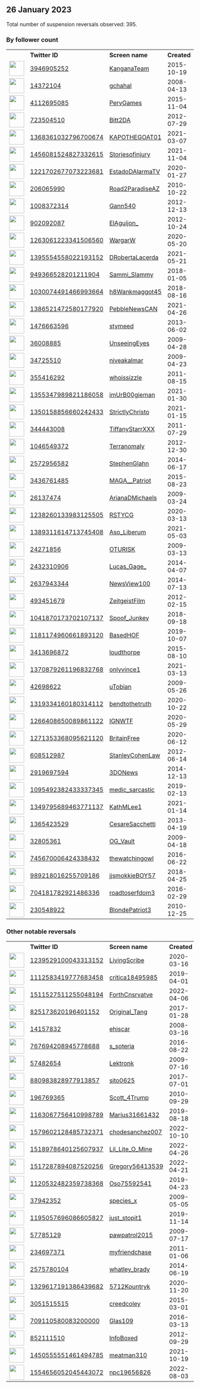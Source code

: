 
## 26 January 2023
Total number of suspension reversals observed: 395.

### By follower count
<table><tr><th></th><th align="left">Twitter ID</th><th align="left">Screen name</th>
<th align="left">Created</th><th align="left">Status</th><th align="left">Suspended</th><th align="left">Followers</th>
<tr><td><a href="https://pbs.twimg.com/profile_images/1637786003166609408/2E4f841B_normal.jpg"><img src="https://pbs.twimg.com/profile_images/1637786003166609408/2E4f841B_normal.jpg" width="40px" height="40px" align="center"/></a></td><td><a href="https://twitter.com/intent/user?user_id=3946905252">3946905252</a></td><td><a href="https://twitter.com/KanganaTeam">KanganaTeam</a></td><td>2015-10-19</td><td align="center"></td><td></td><td>2961593</td></tr>
<tr><td><a href="https://pbs.twimg.com/profile_images/1562487459576827905/33zQUAhZ_normal.jpg"><img src="https://pbs.twimg.com/profile_images/1562487459576827905/33zQUAhZ_normal.jpg" width="40px" height="40px" align="center"/></a></td><td><a href="https://twitter.com/intent/user?user_id=14372104">14372104</a></td><td><a href="https://twitter.com/gchahal">gchahal</a></td><td>2008-04-13</td><td align="center">✔️🚫</td><td>2023-01-11</td><td>505599</td></tr>
<tr><td><a href="https://pbs.twimg.com/profile_images/1633805298166005761/4Wgcvy7n_normal.jpg"><img src="https://pbs.twimg.com/profile_images/1633805298166005761/4Wgcvy7n_normal.jpg" width="40px" height="40px" align="center"/></a></td><td><a href="https://twitter.com/intent/user?user_id=4112695085">4112695085</a></td><td><a href="https://twitter.com/PervGames">PervGames</a></td><td>2015-11-04</td><td align="center"></td><td>2022-11-29</td><td>372909</td></tr>
<tr><td><a href="https://pbs.twimg.com/profile_images/1623358129034637312/iPtWevbi_normal.jpg"><img src="https://pbs.twimg.com/profile_images/1623358129034637312/iPtWevbi_normal.jpg" width="40px" height="40px" align="center"/></a></td><td><a href="https://twitter.com/intent/user?user_id=723504510">723504510</a></td><td><a href="https://twitter.com/Bitt2DA">Bitt2DA</a></td><td>2012-07-29</td><td align="center"></td><td>2022-09-26</td><td>170523</td></tr>
<tr><td><a href="https://pbs.twimg.com/profile_images/1650884413444456448/nFcniqRF_normal.jpg"><img src="https://pbs.twimg.com/profile_images/1650884413444456448/nFcniqRF_normal.jpg" width="40px" height="40px" align="center"/></a></td><td><a href="https://twitter.com/intent/user?user_id=1368361032796700674">1368361032796700674</a></td><td><a href="https://twitter.com/KAPOTHEGOAT01">KAPOTHEGOAT01</a></td><td>2021-03-07</td><td align="center"></td><td>2022-08-25</td><td>124986</td></tr>
<tr><td><a href="https://pbs.twimg.com/profile_images/1487090404784840707/uYGJgbDE_normal.jpg"><img src="https://pbs.twimg.com/profile_images/1487090404784840707/uYGJgbDE_normal.jpg" width="40px" height="40px" align="center"/></a></td><td><a href="https://twitter.com/intent/user?user_id=1456081524827332615">1456081524827332615</a></td><td><a href="https://twitter.com/Storiesofinjury">Storiesofinjury</a></td><td>2021-11-04</td><td align="center"></td><td>2022-06-10</td><td>111452</td></tr>
<tr><td><a href="https://pbs.twimg.com/profile_images/1302275257991127042/i05KVvy6_normal.jpg"><img src="https://pbs.twimg.com/profile_images/1302275257991127042/i05KVvy6_normal.jpg" width="40px" height="40px" align="center"/></a></td><td><a href="https://twitter.com/intent/user?user_id=1221702677073223681">1221702677073223681</a></td><td><a href="https://twitter.com/EstadoDAlarmaTV">EstadoDAlarmaTV</a></td><td>2020-01-27</td><td align="center"></td><td>2022-07-16</td><td>96562</td></tr>
<tr><td><a href="https://pbs.twimg.com/profile_images/2757568770/ab319b21e5c212b1b549830885c0130e_normal.jpeg"><img src="https://pbs.twimg.com/profile_images/2757568770/ab319b21e5c212b1b549830885c0130e_normal.jpeg" width="40px" height="40px" align="center"/></a></td><td><a href="https://twitter.com/intent/user?user_id=206065990">206065990</a></td><td><a href="https://twitter.com/Road2ParadiseAZ">Road2ParadiseAZ</a></td><td>2010-10-22</td><td align="center"></td><td>2022-04-26</td><td>95891</td></tr>
<tr><td><a href="https://pbs.twimg.com/profile_images/1622579723548168195/pzRD7Kk3_normal.png"><img src="https://pbs.twimg.com/profile_images/1622579723548168195/pzRD7Kk3_normal.png" width="40px" height="40px" align="center"/></a></td><td><a href="https://twitter.com/intent/user?user_id=1008372314">1008372314</a></td><td><a href="https://twitter.com/Gann540">Gann540</a></td><td>2012-12-13</td><td align="center"></td><td>2022-11-01</td><td>84674</td></tr>
<tr><td><a href="https://pbs.twimg.com/profile_images/1288606985076826112/DOOTvFPM_normal.jpg"><img src="https://pbs.twimg.com/profile_images/1288606985076826112/DOOTvFPM_normal.jpg" width="40px" height="40px" align="center"/></a></td><td><a href="https://twitter.com/intent/user?user_id=902092087">902092087</a></td><td><a href="https://twitter.com/ElAguijon_">ElAguijon_</a></td><td>2012-10-24</td><td align="center"></td><td>2022-08-30</td><td>84649</td></tr>
<tr><td><a href="https://pbs.twimg.com/profile_images/1319698929248862209/gFPGWxjV_normal.jpg"><img src="https://pbs.twimg.com/profile_images/1319698929248862209/gFPGWxjV_normal.jpg" width="40px" height="40px" align="center"/></a></td><td><a href="https://twitter.com/intent/user?user_id=1263061223341506560">1263061223341506560</a></td><td><a href="https://twitter.com/WargarW">WargarW</a></td><td>2020-05-20</td><td align="center">🚫</td><td>2022-04-08</td><td>70744</td></tr>
<tr><td><a href="https://pbs.twimg.com/profile_images/1456239619935281152/puFIWn4-_normal.jpg"><img src="https://pbs.twimg.com/profile_images/1456239619935281152/puFIWn4-_normal.jpg" width="40px" height="40px" align="center"/></a></td><td><a href="https://twitter.com/intent/user?user_id=1395554558022193152">1395554558022193152</a></td><td><a href="https://twitter.com/DRobertaLacerda">DRobertaLacerda</a></td><td>2021-05-21</td><td align="center"></td><td></td><td>70353</td></tr>
<tr><td><a href="https://pbs.twimg.com/profile_images/1568150656258822144/056vUEm__normal.jpg"><img src="https://pbs.twimg.com/profile_images/1568150656258822144/056vUEm__normal.jpg" width="40px" height="40px" align="center"/></a></td><td><a href="https://twitter.com/intent/user?user_id=949366528201211904">949366528201211904</a></td><td><a href="https://twitter.com/Sammi_Slammy">Sammi_Slammy</a></td><td>2018-01-05</td><td align="center"></td><td>2022-09-29</td><td>69666</td></tr>
<tr><td><a href="https://pbs.twimg.com/profile_images/1617930485812060163/L6TWATJ6_normal.jpg"><img src="https://pbs.twimg.com/profile_images/1617930485812060163/L6TWATJ6_normal.jpg" width="40px" height="40px" align="center"/></a></td><td><a href="https://twitter.com/intent/user?user_id=1030074491466993664">1030074491466993664</a></td><td><a href="https://twitter.com/h8Wankmaggot45">h8Wankmaggot45</a></td><td>2018-08-16</td><td align="center"></td><td></td><td>69491</td></tr>
<tr><td><a href="https://pbs.twimg.com/profile_images/1574877554426650635/43knnbyJ_normal.jpg"><img src="https://pbs.twimg.com/profile_images/1574877554426650635/43knnbyJ_normal.jpg" width="40px" height="40px" align="center"/></a></td><td><a href="https://twitter.com/intent/user?user_id=1386521472580177920">1386521472580177920</a></td><td><a href="https://twitter.com/PebbleNewsCAN">PebbleNewsCAN</a></td><td>2021-04-26</td><td align="center">🚫</td><td>2022-10-09</td><td>62019</td></tr>
<tr><td><a href="https://pbs.twimg.com/profile_images/1618293662839934986/bSLw8P53_normal.jpg"><img src="https://pbs.twimg.com/profile_images/1618293662839934986/bSLw8P53_normal.jpg" width="40px" height="40px" align="center"/></a></td><td><a href="https://twitter.com/intent/user?user_id=1476663596">1476663596</a></td><td><a href="https://twitter.com/stymeed">stymeed</a></td><td>2013-06-02</td><td align="center"></td><td></td><td>59104</td></tr>
<tr><td><a href="https://pbs.twimg.com/profile_images/1292799471/USEempireImage_normal.jpg"><img src="https://pbs.twimg.com/profile_images/1292799471/USEempireImage_normal.jpg" width="40px" height="40px" align="center"/></a></td><td><a href="https://twitter.com/intent/user?user_id=36008885">36008885</a></td><td><a href="https://twitter.com/UnseeingEyes">UnseeingEyes</a></td><td>2009-04-28</td><td align="center"></td><td></td><td>58196</td></tr>
<tr><td><a href="https://pbs.twimg.com/profile_images/1652666132665454592/qq54ESNc_normal.jpg"><img src="https://pbs.twimg.com/profile_images/1652666132665454592/qq54ESNc_normal.jpg" width="40px" height="40px" align="center"/></a></td><td><a href="https://twitter.com/intent/user?user_id=34725510">34725510</a></td><td><a href="https://twitter.com/niveakalmar">niveakalmar</a></td><td>2009-04-23</td><td align="center"></td><td>2022-08-24</td><td>56930</td></tr>
<tr><td><a href="https://pbs.twimg.com/profile_images/1334185584689106944/rSnBUhZ1_normal.jpg"><img src="https://pbs.twimg.com/profile_images/1334185584689106944/rSnBUhZ1_normal.jpg" width="40px" height="40px" align="center"/></a></td><td><a href="https://twitter.com/intent/user?user_id=355416292">355416292</a></td><td><a href="https://twitter.com/whoissizzle">whoissizzle</a></td><td>2011-08-15</td><td align="center"></td><td></td><td>56045</td></tr>
<tr><td><a href="https://pbs.twimg.com/profile_images/1661122008040767488/hdLvDD6n_normal.jpg"><img src="https://pbs.twimg.com/profile_images/1661122008040767488/hdLvDD6n_normal.jpg" width="40px" height="40px" align="center"/></a></td><td><a href="https://twitter.com/intent/user?user_id=1355347989821186058">1355347989821186058</a></td><td><a href="https://twitter.com/imUrB00gieman">imUrB00gieman</a></td><td>2021-01-30</td><td align="center"></td><td>2022-05-04</td><td>54099</td></tr>
<tr><td><a href="https://pbs.twimg.com/profile_images/1393287286284902400/nAGCE3ki_normal.jpg"><img src="https://pbs.twimg.com/profile_images/1393287286284902400/nAGCE3ki_normal.jpg" width="40px" height="40px" align="center"/></a></td><td><a href="https://twitter.com/intent/user?user_id=1350158856660242433">1350158856660242433</a></td><td><a href="https://twitter.com/StrictlyChristo">StrictlyChristo</a></td><td>2021-01-15</td><td align="center"></td><td>2022-08-26</td><td>53841</td></tr>
<tr><td><a href="https://pbs.twimg.com/profile_images/1449582028769349634/JxsfGi9W_normal.jpg"><img src="https://pbs.twimg.com/profile_images/1449582028769349634/JxsfGi9W_normal.jpg" width="40px" height="40px" align="center"/></a></td><td><a href="https://twitter.com/intent/user?user_id=344443008">344443008</a></td><td><a href="https://twitter.com/TiffanyStarrXXX">TiffanyStarrXXX</a></td><td>2011-07-29</td><td align="center"></td><td>2022-06-14</td><td>53363</td></tr>
<tr><td><a href="https://pbs.twimg.com/profile_images/3039761970/f8f333de9031dae119e991709c97d460_normal.jpeg"><img src="https://pbs.twimg.com/profile_images/3039761970/f8f333de9031dae119e991709c97d460_normal.jpeg" width="40px" height="40px" align="center"/></a></td><td><a href="https://twitter.com/intent/user?user_id=1046549372">1046549372</a></td><td><a href="https://twitter.com/Terranomaly">Terranomaly</a></td><td>2012-12-30</td><td align="center"></td><td></td><td>50892</td></tr>
<tr><td><a href="https://pbs.twimg.com/profile_images/846011274748051456/feaHlywf_normal.jpg"><img src="https://pbs.twimg.com/profile_images/846011274748051456/feaHlywf_normal.jpg" width="40px" height="40px" align="center"/></a></td><td><a href="https://twitter.com/intent/user?user_id=2572956582">2572956582</a></td><td><a href="https://twitter.com/StephenGlahn">StephenGlahn</a></td><td>2014-06-17</td><td align="center">🚫</td><td>2022-08-10</td><td>49969</td></tr>
<tr><td><a href="https://pbs.twimg.com/profile_images/1622364424030789633/phXslO5v_normal.jpg"><img src="https://pbs.twimg.com/profile_images/1622364424030789633/phXslO5v_normal.jpg" width="40px" height="40px" align="center"/></a></td><td><a href="https://twitter.com/intent/user?user_id=3436761485">3436761485</a></td><td><a href="https://twitter.com/MAGA__Patriot">MAGA__Patriot</a></td><td>2015-08-23</td><td align="center"></td><td>2022-06-24</td><td>49010</td></tr>
<tr><td><a href="https://pbs.twimg.com/profile_images/1518772526947524608/eFl26S1A_normal.jpg"><img src="https://pbs.twimg.com/profile_images/1518772526947524608/eFl26S1A_normal.jpg" width="40px" height="40px" align="center"/></a></td><td><a href="https://twitter.com/intent/user?user_id=26137474">26137474</a></td><td><a href="https://twitter.com/ArianaDMichaels">ArianaDMichaels</a></td><td>2009-03-24</td><td align="center"></td><td>2022-08-24</td><td>48549</td></tr>
<tr><td><a href="https://pbs.twimg.com/profile_images/1648811744855244800/o3LujQKT_normal.jpg"><img src="https://pbs.twimg.com/profile_images/1648811744855244800/o3LujQKT_normal.jpg" width="40px" height="40px" align="center"/></a></td><td><a href="https://twitter.com/intent/user?user_id=1238260133983125505">1238260133983125505</a></td><td><a href="https://twitter.com/RSTYCG">RSTYCG</a></td><td>2020-03-13</td><td align="center"></td><td>2022-09-07</td><td>48098</td></tr>
<tr><td><a href="https://pbs.twimg.com/profile_images/1389314524486979585/OIAgtKtP_normal.jpg"><img src="https://pbs.twimg.com/profile_images/1389314524486979585/OIAgtKtP_normal.jpg" width="40px" height="40px" align="center"/></a></td><td><a href="https://twitter.com/intent/user?user_id=1389311614713745408">1389311614713745408</a></td><td><a href="https://twitter.com/Aso_Liberum">Aso_Liberum</a></td><td>2021-05-03</td><td align="center"></td><td>2022-08-18</td><td>47113</td></tr>
<tr><td><a href="https://pbs.twimg.com/profile_images/1480199062653739016/UD-c2PVV_normal.jpg"><img src="https://pbs.twimg.com/profile_images/1480199062653739016/UD-c2PVV_normal.jpg" width="40px" height="40px" align="center"/></a></td><td><a href="https://twitter.com/intent/user?user_id=24271856">24271856</a></td><td><a href="https://twitter.com/OTURISK">OTURISK</a></td><td>2009-03-13</td><td align="center"></td><td>2022-05-13</td><td>46709</td></tr>
<tr><td><a href="https://pbs.twimg.com/profile_images/1649850513146408960/uZzHbyhC_normal.jpg"><img src="https://pbs.twimg.com/profile_images/1649850513146408960/uZzHbyhC_normal.jpg" width="40px" height="40px" align="center"/></a></td><td><a href="https://twitter.com/intent/user?user_id=2432310906">2432310906</a></td><td><a href="https://twitter.com/Lucas_Gage_">Lucas_Gage_</a></td><td>2014-04-07</td><td align="center"></td><td></td><td>46288</td></tr>
<tr><td><a href="https://pbs.twimg.com/profile_images/1618243516609531910/oxvlb3aF_normal.jpg"><img src="https://pbs.twimg.com/profile_images/1618243516609531910/oxvlb3aF_normal.jpg" width="40px" height="40px" align="center"/></a></td><td><a href="https://twitter.com/intent/user?user_id=2637943344">2637943344</a></td><td><a href="https://twitter.com/NewsView100">NewsView100</a></td><td>2014-07-13</td><td align="center"></td><td></td><td>46225</td></tr>
<tr><td><a href="https://pbs.twimg.com/profile_images/1342517740033064960/jod9Sr7G_normal.jpg"><img src="https://pbs.twimg.com/profile_images/1342517740033064960/jod9Sr7G_normal.jpg" width="40px" height="40px" align="center"/></a></td><td><a href="https://twitter.com/intent/user?user_id=493451679">493451679</a></td><td><a href="https://twitter.com/ZeitgeistFilm">ZeitgeistFilm</a></td><td>2012-02-15</td><td align="center">👋</td><td>2022-07-03</td><td>45476</td></tr>
<tr><td><a href="https://pbs.twimg.com/profile_images/1618212918029602816/WgiKzZve_normal.jpg"><img src="https://pbs.twimg.com/profile_images/1618212918029602816/WgiKzZve_normal.jpg" width="40px" height="40px" align="center"/></a></td><td><a href="https://twitter.com/intent/user?user_id=1041870173702107137">1041870173702107137</a></td><td><a href="https://twitter.com/Spoof_Junkey">Spoof_Junkey</a></td><td>2018-09-18</td><td align="center"></td><td>2022-08-27</td><td>45337</td></tr>
<tr><td><a href="https://pbs.twimg.com/profile_images/1633629520891637762/YMKVVU6k_normal.jpg"><img src="https://pbs.twimg.com/profile_images/1633629520891637762/YMKVVU6k_normal.jpg" width="40px" height="40px" align="center"/></a></td><td><a href="https://twitter.com/intent/user?user_id=1181174960661893120">1181174960661893120</a></td><td><a href="https://twitter.com/BasedHOF">BasedHOF</a></td><td>2019-10-07</td><td align="center"></td><td>2022-06-18</td><td>45091</td></tr>
<tr><td><a href="https://pbs.twimg.com/profile_images/1405685180619182085/Ka3ghs5S_normal.jpg"><img src="https://pbs.twimg.com/profile_images/1405685180619182085/Ka3ghs5S_normal.jpg" width="40px" height="40px" align="center"/></a></td><td><a href="https://twitter.com/intent/user?user_id=3413696872">3413696872</a></td><td><a href="https://twitter.com/loudthorpe">loudthorpe</a></td><td>2015-08-10</td><td align="center"></td><td>2022-10-31</td><td>44085</td></tr>
<tr><td><a href="https://pbs.twimg.com/profile_images/1471864542372192256/0Yx0zqjd_normal.jpg"><img src="https://pbs.twimg.com/profile_images/1471864542372192256/0Yx0zqjd_normal.jpg" width="40px" height="40px" align="center"/></a></td><td><a href="https://twitter.com/intent/user?user_id=1370879261196832768">1370879261196832768</a></td><td><a href="https://twitter.com/onlyvince1">onlyvince1</a></td><td>2021-03-13</td><td align="center"></td><td></td><td>43228</td></tr>
<tr><td><a href="https://pbs.twimg.com/profile_images/1169770791124131840/Xw5RBqVY_normal.jpg"><img src="https://pbs.twimg.com/profile_images/1169770791124131840/Xw5RBqVY_normal.jpg" width="40px" height="40px" align="center"/></a></td><td><a href="https://twitter.com/intent/user?user_id=42698622">42698622</a></td><td><a href="https://twitter.com/uTobian">uTobian</a></td><td>2009-05-26</td><td align="center"></td><td></td><td>42701</td></tr>
<tr><td><a href="https://pbs.twimg.com/profile_images/1664633542343548936/1jhuppq6_normal.jpg"><img src="https://pbs.twimg.com/profile_images/1664633542343548936/1jhuppq6_normal.jpg" width="40px" height="40px" align="center"/></a></td><td><a href="https://twitter.com/intent/user?user_id=1319334160180314112">1319334160180314112</a></td><td><a href="https://twitter.com/bendtothetruth">bendtothetruth</a></td><td>2020-10-22</td><td align="center"></td><td></td><td>42460</td></tr>
<tr><td><a href="https://pbs.twimg.com/profile_images/1618494199057289216/DH1pCq5V_normal.jpg"><img src="https://pbs.twimg.com/profile_images/1618494199057289216/DH1pCq5V_normal.jpg" width="40px" height="40px" align="center"/></a></td><td><a href="https://twitter.com/intent/user?user_id=1266408650089861122">1266408650089861122</a></td><td><a href="https://twitter.com/IGNWTF">IGNWTF</a></td><td>2020-05-29</td><td align="center"></td><td>2022-10-18</td><td>41676</td></tr>
<tr><td><a href="https://pbs.twimg.com/profile_images/1620720831901876235/GFxZlnfN_normal.jpg"><img src="https://pbs.twimg.com/profile_images/1620720831901876235/GFxZlnfN_normal.jpg" width="40px" height="40px" align="center"/></a></td><td><a href="https://twitter.com/intent/user?user_id=1271353368095621120">1271353368095621120</a></td><td><a href="https://twitter.com/BritainFree">BritainFree</a></td><td>2020-06-12</td><td align="center"></td><td>2022-10-13</td><td>40806</td></tr>
<tr><td><a href="https://pbs.twimg.com/profile_images/378800000705235434/4949f09dcee5c994df0d31fbbc32ad06_normal.jpeg"><img src="https://pbs.twimg.com/profile_images/378800000705235434/4949f09dcee5c994df0d31fbbc32ad06_normal.jpeg" width="40px" height="40px" align="center"/></a></td><td><a href="https://twitter.com/intent/user?user_id=608512987">608512987</a></td><td><a href="https://twitter.com/StanleyCohenLaw">StanleyCohenLaw</a></td><td>2012-06-14</td><td align="center"></td><td>2022-09-06</td><td>40292</td></tr>
<tr><td><a href="https://pbs.twimg.com/profile_images/1628040812381540352/5kS6uP-L_normal.jpg"><img src="https://pbs.twimg.com/profile_images/1628040812381540352/5kS6uP-L_normal.jpg" width="40px" height="40px" align="center"/></a></td><td><a href="https://twitter.com/intent/user?user_id=2919697594">2919697594</a></td><td><a href="https://twitter.com/3DONews">3DONews</a></td><td>2014-12-13</td><td align="center"></td><td></td><td>40076</td></tr>
<tr><td><a href="https://pbs.twimg.com/profile_images/1618676194005876736/5MrVF1Zi_normal.jpg"><img src="https://pbs.twimg.com/profile_images/1618676194005876736/5MrVF1Zi_normal.jpg" width="40px" height="40px" align="center"/></a></td><td><a href="https://twitter.com/intent/user?user_id=1095492382433337345">1095492382433337345</a></td><td><a href="https://twitter.com/medic_sarcastic">medic_sarcastic</a></td><td>2019-02-13</td><td align="center"></td><td></td><td>39980</td></tr>
<tr><td><a href="https://pbs.twimg.com/profile_images/1664105897683984384/yek0X9iU_normal.jpg"><img src="https://pbs.twimg.com/profile_images/1664105897683984384/yek0X9iU_normal.jpg" width="40px" height="40px" align="center"/></a></td><td><a href="https://twitter.com/intent/user?user_id=1349795689463771137">1349795689463771137</a></td><td><a href="https://twitter.com/KathMLee1">KathMLee1</a></td><td>2021-01-14</td><td align="center"></td><td>2022-07-27</td><td>39869</td></tr>
<tr><td><a href="https://pbs.twimg.com/profile_images/1255490875683155968/xKudJwti_normal.jpg"><img src="https://pbs.twimg.com/profile_images/1255490875683155968/xKudJwti_normal.jpg" width="40px" height="40px" align="center"/></a></td><td><a href="https://twitter.com/intent/user?user_id=1365423529">1365423529</a></td><td><a href="https://twitter.com/CesareSacchetti">CesareSacchetti</a></td><td>2013-04-19</td><td align="center"></td><td></td><td>39296</td></tr>
<tr><td><a href="https://pbs.twimg.com/profile_images/1657806128841883649/ukMUJ7wU_normal.jpg"><img src="https://pbs.twimg.com/profile_images/1657806128841883649/ukMUJ7wU_normal.jpg" width="40px" height="40px" align="center"/></a></td><td><a href="https://twitter.com/intent/user?user_id=32805361">32805361</a></td><td><a href="https://twitter.com/OG_Vault">OG_Vault</a></td><td>2009-04-18</td><td align="center"></td><td></td><td>38788</td></tr>
<tr><td><a href="https://pbs.twimg.com/profile_images/1532694681867493376/zhk_p5Af_normal.jpg"><img src="https://pbs.twimg.com/profile_images/1532694681867493376/zhk_p5Af_normal.jpg" width="40px" height="40px" align="center"/></a></td><td><a href="https://twitter.com/intent/user?user_id=745670006424338432">745670006424338432</a></td><td><a href="https://twitter.com/thewatchingowl">thewatchingowl</a></td><td>2016-06-22</td><td align="center"></td><td>2022-07-13</td><td>38561</td></tr>
<tr><td><a href="https://pbs.twimg.com/profile_images/1280704213463547905/q6BhVHvo_normal.jpg"><img src="https://pbs.twimg.com/profile_images/1280704213463547905/q6BhVHvo_normal.jpg" width="40px" height="40px" align="center"/></a></td><td><a href="https://twitter.com/intent/user?user_id=989218016255709186">989218016255709186</a></td><td><a href="https://twitter.com/jjsmokkieBOY57">jjsmokkieBOY57</a></td><td>2018-04-25</td><td align="center"></td><td>2022-05-31</td><td>38473</td></tr>
<tr><td><a href="https://pbs.twimg.com/profile_images/704877795944566784/cpl0DmGS_normal.jpg"><img src="https://pbs.twimg.com/profile_images/704877795944566784/cpl0DmGS_normal.jpg" width="40px" height="40px" align="center"/></a></td><td><a href="https://twitter.com/intent/user?user_id=704181782921486336">704181782921486336</a></td><td><a href="https://twitter.com/roadtoserfdom3">roadtoserfdom3</a></td><td>2016-02-29</td><td align="center"></td><td>2022-08-10</td><td>38281</td></tr>
<tr><td><a href="https://pbs.twimg.com/profile_images/1661202098158030848/k0Kxzm4b_normal.jpg"><img src="https://pbs.twimg.com/profile_images/1661202098158030848/k0Kxzm4b_normal.jpg" width="40px" height="40px" align="center"/></a></td><td><a href="https://twitter.com/intent/user?user_id=230548922">230548922</a></td><td><a href="https://twitter.com/BlondePatriot3">BlondePatriot3</a></td><td>2010-12-25</td><td align="center"></td><td>2022-03-28</td><td>38199</td></tr>
</table>

### Other notable reversals
<table><tr><th></th><th align="left">Twitter ID</th><th align="left">Screen name</th>
<th align="left">Created</th><th align="left">Status</th><th align="left">Suspended</th><th align="left">Followers</th>
<tr><td><a href="https://pbs.twimg.com/profile_images/1643182369992581125/fBeAuamF_normal.png"><img src="https://pbs.twimg.com/profile_images/1643182369992581125/fBeAuamF_normal.png" width="40px" height="40px" align="center"/></a></td><td><a href="https://twitter.com/intent/user?user_id=1239529100043313152">1239529100043313152</a></td><td><a href="https://twitter.com/LivingScribe">LivingScribe</a></td><td>2020-03-16</td><td align="center"></td><td>2022-10-28</td><td>37731</td></tr>
<tr><td><a href="https://pbs.twimg.com/profile_images/1153069455309713409/G7hHFQnH_normal.jpg"><img src="https://pbs.twimg.com/profile_images/1153069455309713409/G7hHFQnH_normal.jpg" width="40px" height="40px" align="center"/></a></td><td><a href="https://twitter.com/intent/user?user_id=1112583419777683458">1112583419777683458</a></td><td><a href="https://twitter.com/critica18495985">critica18495985</a></td><td>2019-04-01</td><td align="center"></td><td>2022-03-31</td><td>34191</td></tr>
<tr><td><a href="https://pbs.twimg.com/profile_images/1511528197816557573/o3fgv_I-_normal.jpg"><img src="https://pbs.twimg.com/profile_images/1511528197816557573/o3fgv_I-_normal.jpg" width="40px" height="40px" align="center"/></a></td><td><a href="https://twitter.com/intent/user?user_id=1511527511255048194">1511527511255048194</a></td><td><a href="https://twitter.com/ForthCnsrvatve">ForthCnsrvatve</a></td><td>2022-04-06</td><td align="center"></td><td>2023-01-13</td><td>2192</td></tr>
<tr><td><a href="https://pbs.twimg.com/profile_images/825176465729728512/ot_oeJVE_normal.jpg"><img src="https://pbs.twimg.com/profile_images/825176465729728512/ot_oeJVE_normal.jpg" width="40px" height="40px" align="center"/></a></td><td><a href="https://twitter.com/intent/user?user_id=825173620196401152">825173620196401152</a></td><td><a href="https://twitter.com/Original_Tang">Original_Tang</a></td><td>2017-01-28</td><td align="center"></td><td>2022-12-12</td><td>99</td></tr>
<tr><td><a href="https://pbs.twimg.com/profile_images/1600103099804286976/WufYlI_M_normal.jpg"><img src="https://pbs.twimg.com/profile_images/1600103099804286976/WufYlI_M_normal.jpg" width="40px" height="40px" align="center"/></a></td><td><a href="https://twitter.com/intent/user?user_id=14157832">14157832</a></td><td><a href="https://twitter.com/ehiscar">ehiscar</a></td><td>2008-03-16</td><td align="center"></td><td>2023-01-25</td><td>983</td></tr>
<tr><td><a href="https://pbs.twimg.com/profile_images/880305562369626112/nYKHNlZt_normal.jpg"><img src="https://pbs.twimg.com/profile_images/880305562369626112/nYKHNlZt_normal.jpg" width="40px" height="40px" align="center"/></a></td><td><a href="https://twitter.com/intent/user?user_id=767694208945778688">767694208945778688</a></td><td><a href="https://twitter.com/s_soteria">s_soteria</a></td><td>2016-08-22</td><td align="center"></td><td>2022-12-15</td><td>1941</td></tr>
<tr><td><a href="https://pbs.twimg.com/profile_images/1600651195512676355/wjUxls_G_normal.jpg"><img src="https://pbs.twimg.com/profile_images/1600651195512676355/wjUxls_G_normal.jpg" width="40px" height="40px" align="center"/></a></td><td><a href="https://twitter.com/intent/user?user_id=57482654">57482654</a></td><td><a href="https://twitter.com/Lektronk">Lektronk</a></td><td>2009-07-16</td><td align="center"></td><td>2023-01-04</td><td>334</td></tr>
<tr><td><a href="https://pbs.twimg.com/profile_images/1604155976524992513/iBB8XYVN_normal.jpg"><img src="https://pbs.twimg.com/profile_images/1604155976524992513/iBB8XYVN_normal.jpg" width="40px" height="40px" align="center"/></a></td><td><a href="https://twitter.com/intent/user?user_id=880983828977913857">880983828977913857</a></td><td><a href="https://twitter.com/sito0625">sito0625</a></td><td>2017-07-01</td><td align="center"></td><td>2023-01-25</td><td>7982</td></tr>
<tr><td><a href="https://pbs.twimg.com/profile_images/1458884864749547533/DrEcbNaP_normal.jpg"><img src="https://pbs.twimg.com/profile_images/1458884864749547533/DrEcbNaP_normal.jpg" width="40px" height="40px" align="center"/></a></td><td><a href="https://twitter.com/intent/user?user_id=196769365">196769365</a></td><td><a href="https://twitter.com/Scott_4Trump">Scott_4Trump</a></td><td>2010-09-29</td><td align="center"></td><td>2022-11-08</td><td>34051</td></tr>
<tr><td><a href="https://pbs.twimg.com/profile_images/1166059263954948097/Q67Xzddg_normal.jpg"><img src="https://pbs.twimg.com/profile_images/1166059263954948097/Q67Xzddg_normal.jpg" width="40px" height="40px" align="center"/></a></td><td><a href="https://twitter.com/intent/user?user_id=1163067756410998789">1163067756410998789</a></td><td><a href="https://twitter.com/Marius31661432">Marius31661432</a></td><td>2019-08-18</td><td align="center"></td><td>2023-01-23</td><td>258</td></tr>
<tr><td><a href="https://pbs.twimg.com/profile_images/1579676337677209601/2gqQLIbW_normal.jpg"><img src="https://pbs.twimg.com/profile_images/1579676337677209601/2gqQLIbW_normal.jpg" width="40px" height="40px" align="center"/></a></td><td><a href="https://twitter.com/intent/user?user_id=1579602128485732371">1579602128485732371</a></td><td><a href="https://twitter.com/chodesanchez007">chodesanchez007</a></td><td>2022-10-10</td><td align="center"></td><td>2023-01-10</td><td>46</td></tr>
<tr><td><a href="https://pbs.twimg.com/profile_images/1644036347764547584/isIYW0Ur_normal.jpg"><img src="https://pbs.twimg.com/profile_images/1644036347764547584/isIYW0Ur_normal.jpg" width="40px" height="40px" align="center"/></a></td><td><a href="https://twitter.com/intent/user?user_id=1518978640125607937">1518978640125607937</a></td><td><a href="https://twitter.com/Lil_Lite_O_Mine">Lil_Lite_O_Mine</a></td><td>2022-04-26</td><td align="center"></td><td>2023-01-19</td><td>310</td></tr>
<tr><td><a href="https://pbs.twimg.com/profile_images/1517288012949995531/1ZN_q8FJ_normal.jpg"><img src="https://pbs.twimg.com/profile_images/1517288012949995531/1ZN_q8FJ_normal.jpg" width="40px" height="40px" align="center"/></a></td><td><a href="https://twitter.com/intent/user?user_id=1517287894087520256">1517287894087520256</a></td><td><a href="https://twitter.com/Gregory56413539">Gregory56413539</a></td><td>2022-04-21</td><td align="center"></td><td>2023-01-25</td><td>14</td></tr>
<tr><td><a href="https://pbs.twimg.com/profile_images/1628401323224735744/GTGwXqzW_normal.jpg"><img src="https://pbs.twimg.com/profile_images/1628401323224735744/GTGwXqzW_normal.jpg" width="40px" height="40px" align="center"/></a></td><td><a href="https://twitter.com/intent/user?user_id=1120532482359738368">1120532482359738368</a></td><td><a href="https://twitter.com/Oso75592541">Oso75592541</a></td><td>2019-04-23</td><td align="center"></td><td>2022-12-18</td><td>623</td></tr>
<tr><td><a href="https://pbs.twimg.com/profile_images/1650573407975792640/1Bw4g1cc_normal.jpg"><img src="https://pbs.twimg.com/profile_images/1650573407975792640/1Bw4g1cc_normal.jpg" width="40px" height="40px" align="center"/></a></td><td><a href="https://twitter.com/intent/user?user_id=37942352">37942352</a></td><td><a href="https://twitter.com/species_x">species_x</a></td><td>2009-05-05</td><td align="center"></td><td>2022-11-12</td><td>24753</td></tr>
<tr><td><a href="https://pbs.twimg.com/profile_images/1524745930842509312/UGFwxThB_normal.jpg"><img src="https://pbs.twimg.com/profile_images/1524745930842509312/UGFwxThB_normal.jpg" width="40px" height="40px" align="center"/></a></td><td><a href="https://twitter.com/intent/user?user_id=1195057696086605827">1195057696086605827</a></td><td><a href="https://twitter.com/just_stopit1">just_stopit1</a></td><td>2019-11-14</td><td align="center">👋</td><td>2022-10-30</td><td>133</td></tr>
<tr><td><a href="https://pbs.twimg.com/profile_images/1619878994001776640/xo3obqLG_normal.jpg"><img src="https://pbs.twimg.com/profile_images/1619878994001776640/xo3obqLG_normal.jpg" width="40px" height="40px" align="center"/></a></td><td><a href="https://twitter.com/intent/user?user_id=57785129">57785129</a></td><td><a href="https://twitter.com/pawpatrol2015">pawpatrol2015</a></td><td>2009-07-17</td><td align="center"></td><td>2022-09-22</td><td>13210</td></tr>
<tr><td><a href="https://pbs.twimg.com/profile_images/1601322910/1319306466248_normal.jpg"><img src="https://pbs.twimg.com/profile_images/1601322910/1319306466248_normal.jpg" width="40px" height="40px" align="center"/></a></td><td><a href="https://twitter.com/intent/user?user_id=234697371">234697371</a></td><td><a href="https://twitter.com/myfriendchase">myfriendchase</a></td><td>2011-01-06</td><td align="center">🔒</td><td>2022-12-18</td><td>74</td></tr>
<tr><td><a href="https://pbs.twimg.com/profile_images/1618858972051546114/mZx-FxZp_normal.jpg"><img src="https://pbs.twimg.com/profile_images/1618858972051546114/mZx-FxZp_normal.jpg" width="40px" height="40px" align="center"/></a></td><td><a href="https://twitter.com/intent/user?user_id=2575780104">2575780104</a></td><td><a href="https://twitter.com/whatley_brady">whatley_brady</a></td><td>2014-06-19</td><td align="center"></td><td>2022-08-17</td><td>33437</td></tr>
<tr><td><a href="https://pbs.twimg.com/profile_images/1449778132152684545/kyHK8F5O_normal.jpg"><img src="https://pbs.twimg.com/profile_images/1449778132152684545/kyHK8F5O_normal.jpg" width="40px" height="40px" align="center"/></a></td><td><a href="https://twitter.com/intent/user?user_id=1329617191386439682">1329617191386439682</a></td><td><a href="https://twitter.com/5712Kountryk">5712Kountryk</a></td><td>2020-11-20</td><td align="center"></td><td>2022-12-12</td><td>710</td></tr>
<tr><td><a href="https://pbs.twimg.com/profile_images/1664522830460121094/MYcm5K4z_normal.jpg"><img src="https://pbs.twimg.com/profile_images/1664522830460121094/MYcm5K4z_normal.jpg" width="40px" height="40px" align="center"/></a></td><td><a href="https://twitter.com/intent/user?user_id=3051515515">3051515515</a></td><td><a href="https://twitter.com/creedcoley">creedcoley</a></td><td>2015-03-01</td><td align="center"></td><td>2023-01-21</td><td>2111</td></tr>
<tr><td><a href="https://pbs.twimg.com/profile_images/1563802340540416002/1xIbeCDd_normal.jpg"><img src="https://pbs.twimg.com/profile_images/1563802340540416002/1xIbeCDd_normal.jpg" width="40px" height="40px" align="center"/></a></td><td><a href="https://twitter.com/intent/user?user_id=709110580083200000">709110580083200000</a></td><td><a href="https://twitter.com/Glas109">Glas109</a></td><td>2016-03-13</td><td align="center"></td><td>2023-01-16</td><td>51</td></tr>
<tr><td><a href="https://pbs.twimg.com/profile_images/1048410043580788736/8dAaVDQ0_normal.jpg"><img src="https://pbs.twimg.com/profile_images/1048410043580788736/8dAaVDQ0_normal.jpg" width="40px" height="40px" align="center"/></a></td><td><a href="https://twitter.com/intent/user?user_id=852111510">852111510</a></td><td><a href="https://twitter.com/InfoBoxed">InfoBoxed</a></td><td>2012-09-29</td><td align="center"></td><td>2022-11-18</td><td>23023</td></tr>
<tr><td><a href="https://pbs.twimg.com/profile_images/1655297418131537920/Nhu5el6C_normal.jpg"><img src="https://pbs.twimg.com/profile_images/1655297418131537920/Nhu5el6C_normal.jpg" width="40px" height="40px" align="center"/></a></td><td><a href="https://twitter.com/intent/user?user_id=1450555551461494785">1450555551461494785</a></td><td><a href="https://twitter.com/meatman310">meatman310</a></td><td>2021-10-19</td><td align="center"></td><td>2023-01-12</td><td>409</td></tr>
<tr><td><a href="https://pbs.twimg.com/profile_images/1618740744965029888/2kZPVUTL_normal.jpg"><img src="https://pbs.twimg.com/profile_images/1618740744965029888/2kZPVUTL_normal.jpg" width="40px" height="40px" align="center"/></a></td><td><a href="https://twitter.com/intent/user?user_id=1554656052045443072">1554656052045443072</a></td><td><a href="https://twitter.com/npc19656826">npc19656826</a></td><td>2022-08-03</td><td align="center"></td><td>2023-01-04</td><td>28</td></tr>
</table>
